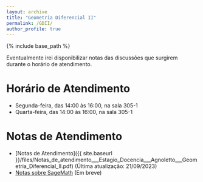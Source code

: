 ```yaml
---
layout: archive
title: "Geometria Diferencial II"
permalink: /GDII/
author_profile: true
---
```


{% include base_path %}

Eventualmente irei disponibilizar notas das discussões que surgirem durante o horário de atendimento.

<!-- > :warning: $\color{orange}{\text{Importante}}$ :warning:       
> -->

# Horário de Atendimento

- Segunda-feira, das 14:00 às 16:00, na sala 305-1 
- Quarta-feira, das 14:00 às 16:00, na sala 305-1

# Notas de Atendimento

- [Notas de Atendimento]({{ site.baseurl }}/files/Notas_de_atendimento___Estagio_Docencia___Agnoletto___Geometria_Diferencial_II.pdf) (Última atualização: 21/09/2023)
- [Notas sobre SageMath](marcosagnoletto.github.io/GDII/) (Em breve)
